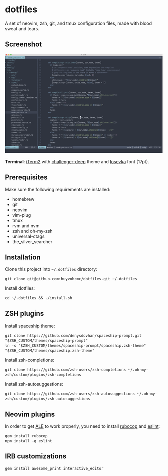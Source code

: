# dotfiles

A set of neovim, zsh, git, and tmux configuration files, made with blood sweat and tears.

## Screenshot

![screenshot](screenshot.png)

**Terminal**: [iTerm2](https://www.iterm2.com/) with [challenger-deep](https://github.com/challenger-deep-theme/iterm) theme and [Iosevka](https://github.com/be5invis/Iosevka) font (17pt).

## Prerequisites

Make sure the following requirements are installed:

- homebrew
- git
- neovim
- vim-plug
- tmux
- rvm and nvm
- zsh and oh-my-zsh
- universal-ctags
- the_silver_searcher

## Installation

Clone this project into `~/.dotfiles` directory:

```
git clone git@github.com:huyvohcmc/dotfiles.git ~/.dotfiles
```

Install dotfiles:

```
cd ~/.dotfiles && ./install.sh
```

## ZSH plugins

Install spaceship theme:

```
git clone https://github.com/denysdovhan/spaceship-prompt.git "$ZSH_CUSTOM/themes/spaceship-prompt"
ln -s "$ZSH_CUSTOM/themes/spaceship-prompt/spaceship.zsh-theme" "$ZSH_CUSTOM/themes/spaceship.zsh-theme"
```

Install zsh-completions:

```
git clone https://github.com/zsh-users/zsh-completions ~/.oh-my-zsh/custom/plugins/zsh-completions
```

Install zsh-autosuggestions:

```
git clone https://github.com/zsh-users/zsh-autosuggestions ~/.oh-my-zsh/custom/plugins/zsh-autosuggestions
```

## Neovim plugins

In order to get [ALE](https://github.com/w0rp/ale) to work properly, you need to install [rubocop](https://github.com/bbatsov/rubocop) and [eslint](https://github.com/eslint/eslint):

```
gem install rubocop
npm install -g eslint
```

## IRB customizations

```
gem install awesome_print interactive_editor
```
